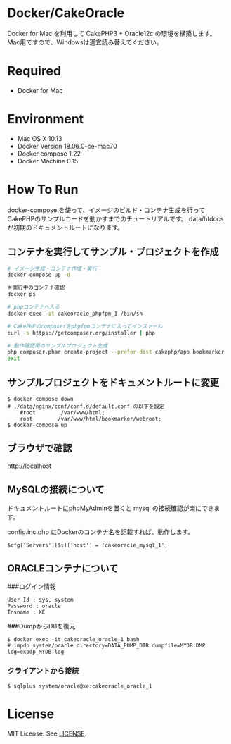 # Docker/CakeOracle

Docker for Mac を利用して CakePHP3 + Oracle12c の環境を構築します。
Mac用ですので、Windowsは適宜読み替えてください。

# Required

* Docker for Mac

# Environment

* Mac OS X 10.13
* Docker Version 18.06.0-ce-mac70
* Docker compose 1.22
* Docker Machine 0.15

# How To Run

docker-compose を使って、イメージのビルド・コンテナ生成を行ってCakePHPのサンプルコードを動かすまでのチュートリアルです。
data/htdocsが初期のドキュメントルートになります。

## コンテナを実行してサンプル・プロジェクトを作成
```bash
# イメージ生成・コンテナ作成・実行
docker-compose up -d

＃実行中のコンテナ確認
docker ps

# phpコンテナへ入る
docker exec -it cakeoracle_phpfpm_1 /bin/sh

# CakePHPのcomposerをphpfpmコンテナに入ってインストール
curl -s https://getcomposer.org/installer | php

# 動作確認用のサンプルプロジェクト生成
php composer.phar create-project --prefer-dist cakephp/app bookmarker
exit
```

## サンプルプロジェクトをドキュメントルートに変更
```angular2html
$ docker-compose down
# ./data/nginx/conf/conf.d/default.conf の以下を設定
    #root        /var/www/html;
    root        /var/www/html/bookmarker/webroot;
$ docker-compose up
```
## ブラウザで確認
http://localhost

## MySQLの接続について
ドキュメントルートにphpMyAdminを置くと mysql の接続確認が楽にできます。

config.inc.php にDockerのコンテナ名を記載すれば、動作します。
```angular2html
$cfg['Servers'][$i]['host'] = 'cakeoracle_mysql_1';

```
## ORACLEコンテナについて

###ログイン情報
```angular2html
User Id : sys, system
Password : oracle
Tnsname : XE
```
###DumpからDBを復元
```angular2html
$ docker exec -it cakeoracle_oracle_1 bash
# impdp system/oracle directory=DATA_PUMP_DIR dumpfile=MYDB.DMP log=expdp_MYDB.log
```
### クライアントから接続
```angular2html
$ sqlplus system/oracle@xe:cakeoracle_oracle_1
```


# License

MIT License.
See [LICENSE](LICENSE).

